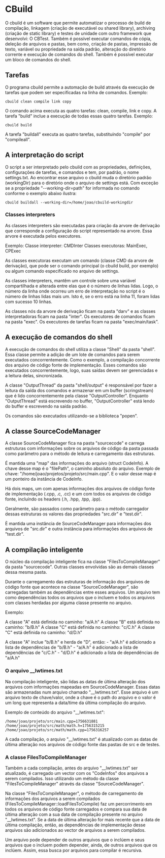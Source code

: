 # CBuild

O cbuild é um software que permite automatizar o processo de build de compilação, linkagem (criação de executável ou shared library), archiving (criação de static library) e testes de unidade com outro framework que desenvolvi: O CBTest. Também é possível executar comandos de cópia, deleção de arquivos e pastas, bem como, criação de pastas, impressão de texto, variável ou propriedade na saída padrão, alteração do diretório corrente e execução 
de comandos do shell. Também é possível executar um bloco de comandos do shell.

## Tarefas

O programa cbuild permite a automação de build através da execução de tarefas que podem ser especificadas na linha de comandos. Exemplo:

```
cbuild clean compile link copy
```

O comando acima executa as quatro tarefas: clean, compile, link e copy. A tarefa "build" inclue a execução de todas essas quatro tarefas. Exemplo:

```
cbuild build
```

A tarefa "buildall" executa as quatro tarefas, substituíndo "compile" por "compileall".

## A interpretação do script

O script a ser interpretado pelo cbuild com as propriedades, definições, configurações de tarefas, e comandos e tem, por padrão, o nome settings.txt. Ao encontrar esse arquivo o cbuild muda o diretório padrão (workingDir) para o diretório onde o arquivo de settings está. Com exceção se a propriedade "--working-dir=path" for informada no comando conforme o exemplo abaixo ilustra:

```
cbuild buildall --working-dir=/home/joao/cbuild-workingdir
```

### Classes interpreters

As classes interpreters são executadas para criação da arvore de derivação que corresponde a configuração do script representado na arvore. Essa arvore é executada pelos executores.

Exemplo:
    Classe interpreter: CMDInter
    Classes executoras: MainExec, CPExec

As classes executoras executam um comando (classe CMD da arvore de derivação), que pode ser o comando principal (o cbuild build, por exemplo) ou algum comando especificado no arquivo de settings.

As classes interpreters, mantêm um controle sobre uma variável compartilhada e alterada entre elas que é o número de linhas lidas. Logo, o número da linha onde ocorreu um erro de interpretação no script é o número de linhas lidas mais um. Isto é, se o erro está na linha 11, foram lidas com sucesso 10 linhas.

As classes nós da arvore de derivação ficam na pasta "darv" e as classes interpretadoras ficam na pasta "inter". Os executores de comandos ficam na pasta "exec". Os executores de tarefas ficam na pasta "exec/main/task".

## A execução de comandos do shell

A execução de comandos do shell utiliza a classe "Shell" da pasta "shell". Essa classe permite a adição de um lote de comandos para serem executados concorrentemente. Como o exemplo, a compilação concorrente dos arquivo de código fonte de implementação. Esses comandos são executados concorrentemente, logo, suas saídas devem ser gerenciadas e a leitura delas, sincronizada.

A classe "OutputThread" da pasta "shell/output" é responsável por fazer a leitura da saída dos comandos e armazenar em um buffer (scringstream) que é lido concorrentemente pela classe "OutputController". Enquanto "OutputThread" está escrevendo no buffer, "OutputController" está lendo do buffer e escrevendo na saída padrão.

Os comandos são executados utilizando-se a biblioteca "popen".

## A classe SourceCodeManager

A classe SourceCodeManager fica na pasta "sourcecode" e carrega estruturas com informações sobre os arquivos de código da pasta passada como parâmetro para o método de leitura e carregamento das estruturas.

É mantida uma "map" das informações do arquivo (struct CodeInfo). A chave desse map é 
o "filePath", o caminho absoluto do arquivo. Exemplo de chave: "/home/joao/projetos/projeto/src/main.cpp". E o valor desse map é um ponteiro da instância de CodeInfo.

Há dois maps, um com apenas informações dos arquivos de código fonte de implementação (.cpp, .c, .cc) e um com todos os arquivos de código fonte, incluíndo os headers (.h, .hpp, .tpp, .ipp).

Geralmente, são passados como parâmetro para o método carregador dessas estruturas os valores das propriedades "src.dir" e "test.dir". 

È mantida uma instância de SourceCodeManager para informações dos arquivos de "src.dir" e outra instância para informações dos arquivos de "test.dir".

## A compilação inteligente

O núcleo da compilação inteligente fica na classe "FilesToCompileManager" da pasta "sourcecode". Outras classes envolvidas são as demais classes dessa mesma pasta.

Durante o carregamento das estruturas de informação dos arquivos de código fonte que acontece na classe "SourceCodeManager", são carregadas também as dependências entre esses arquivos. Um arquivo tem como dependências todos os arquivos que o incluem e todos os arquivos com classes herdadas por alguma classe presente no arquivo.

Exemplo:

A classe "A" está definida no caminho: "a/A.h"
A classe "B" está definida no caminho: "b/B.h"
A classe "C" está definida no caminho: "c/C.h"
A classe "C" está definida no caminho: "d/D.h"

A classe "A" inclue "b/B.h" e herda de "D", então:
    - "a/A.h" é adicionado a lista de dependências de "b/B.h"
    - "a/A.h" é adicionado a lista de dependências de "c/C.h"
    - "d/D.h" é adicionado a lista de dependências de "a/A.h"

### O arquivo __lwtimes.txt

Na compilação inteligente, são lidas as datas de última alteração dos arquivos com informações mapeadas em SourceCodeManager. Essas datas são armazenadas num arquivo chamado "__lwtimes.txt". Esse arquivo é um arquivo texto de chave/valor, onde a chave é o path do arquivo e o valor é um long que representa a data/time da última compilação do arquivo.

Exemplo de conteúdo do arquivo "__lwtimes.txt":

```
/home/joao/projeto/src/main.cpp=1756631881
/home/joao/projeto/src/math/math.h=1756315215
/home/joao/projeto/src/math/math.cpp=1756316257
```

A cada compilação, o arquivo "__lwtimes.txt" é atualizado com as datas de última alteração nos arquivos de código fonte das pastas de src e de testes.

### A classe FilesToCompileManager

Também a cada compilação, antes do arquivo "__lwtimes.txt" ser atualizado, é carregado um vector com os "CodeInfos" dos arquivos a serem compilados. Isso utilizando um método da classe "FilesToCompileManager" através da classe "SourceCodeManager".

Na classe "FilesToCompileManager", o método de carregamento de informações dos arquivos a serem compilados (FilesToCompileManager::loadFilesToCompile) faz um percorrimento em todos os arquivos de código fonte carregados e compara sua data de última alteração com a sua data de compilação presente no arquivo "__lwtimes.txt". Se a data de última alteração for mais recente que a data de última compilação, então, as dependências de implementação desse arquivos são adicionados ao vector de arquivos a serem compilados.

Um arquivo pode depender de outros arquivos que o inclúem e seus arquivos que o incluem podem depender, ainda, de outros arquivos que os inclúem. Assim, essa busca por arquivos para compilar é recursiva.









